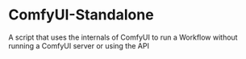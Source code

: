 # ComfyUI-Standalone
A script that uses the internals of ComfyUI to run a Workflow without running a ComfyUI server or using the API
